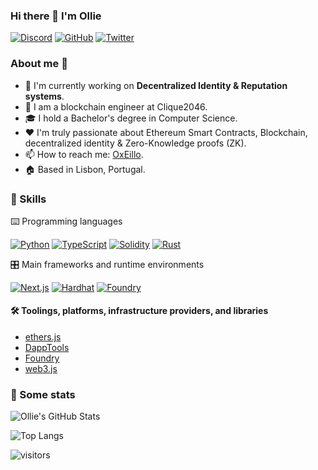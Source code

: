 ### Hi there 👋 I'm Ollie

<p> 
    <a href="https://discordapp.com/users/eillo.eth#7730" target="_blank"><img alt="Discord"
        src="https://img.shields.io/badge/Discord-7289DA?style=for-the-badge&logo=discord&logoColor=white"/></a>
    <a href="https://github.com/0xEillo" target="_blank"><img alt="GitHub"
        src="https://img.shields.io/badge/GitHub-100000?style=for-the-badge&logo=github&logoColor=white"/></a>
    <a href="https://twitter.com/0xEillo" target="_blank"><img alt="Twitter"
        src="https://img.shields.io/badge/Twitter-1DA1F2?style=for-the-badge&logo=twitter&logoColor=white"/></a>
</p>

### About me 💯

- 🔭 I'm currently working on **Decentralized Identity & Reputation systems**.
- 🔧 I am a blockchain engineer at Clique2046.
- 🎓 I hold a Bachelor's degree in Computer Science.
- ❤️ I'm truly passionate about Ethereum Smart Contracts, Blockchain, decentralized identity & Zero-Knowledge proofs (ZK).
- 📫 How to reach me: [OxEillo](https://twitter.com/0xEillo).
- 🏠 Based in Lisbon, Portugal.

### 🎯 Skills

⌨️ Programming languages
<p>
    <a href="https://www.python.org" target="_blank"><img alt="Python"
        src="https://img.shields.io/badge/Python-3776AB?style=for-the-badge&logo=python&logoColor=white"/></a>
    <a href="https://www.typescriptlang.org" target="_blank"><img alt="TypeScript"
        src="https://img.shields.io/badge/TypeScript-007ACC?style=for-the-badge&logo=typescript&logoColor=white"/></a>
    <a href="https://docs.soliditylang.org" target="_blank"><img alt="Solidity"
        src="https://img.shields.io/badge/Solidity-e6e6e6?style=for-the-badge&logo=solidity&logoColor=black"/></a>
    <a href="https://www.rust-lang.org/" target="_blank"><img alt="Rust"
        src="https://img.shields.io/badge/Rust-black?style=for-the-badge&logo=rust&logoColor=#E57324"/></a>
</p>

🎛 Main frameworks and runtime environments
<p>
    <a href="https://nextjs.org" target="_blank"><img alt="Next.js"
        src="https://img.shields.io/badge/Next.js-000000?style=for-the-badge&logo=next.js&logoColor=white"/></a>
    <a href="https://hardhat.org" target="_blank"><img alt="Hardhat"
        src="https://img.shields.io/badge/Hardhat-269539?style=for-the-badge&logo=hardhat&logoColor=white"/></a>
    <a href="https://foundry.sh" target="_blank"><img alt="Foundry"
        src="https://img.shields.io/badge/Foundry-1C1C1C?style=for-the-badge&logo=foundry&logoColor=white"/></a>
</p>

#### 🛠 Toolings, platforms, infrastructure providers, and libraries

- [ethers.js](https://docs.ethers.io)
- [DappTools](https://github.com/dapphub/dapptools)
- [Foundry](https://github.com/gakonst/foundry)
- [web3.js](https://web3js.readthedocs.io)

### 🔎 Some stats

![Ollie's GitHub Stats](https://github-readme-stats.vercel.app/api?username=0xEillo&count_private=true&show_icons=true&theme=tokyonight)

![Top Langs](https://github-readme-stats.vercel.app/api/top-langs/?username=0xEillo&layout=compact&langs_count=8&theme=tokyonight)

![visitors](https://visitor-badge.glitch.me/badge?page_id=0xEillo.count_visitors)
